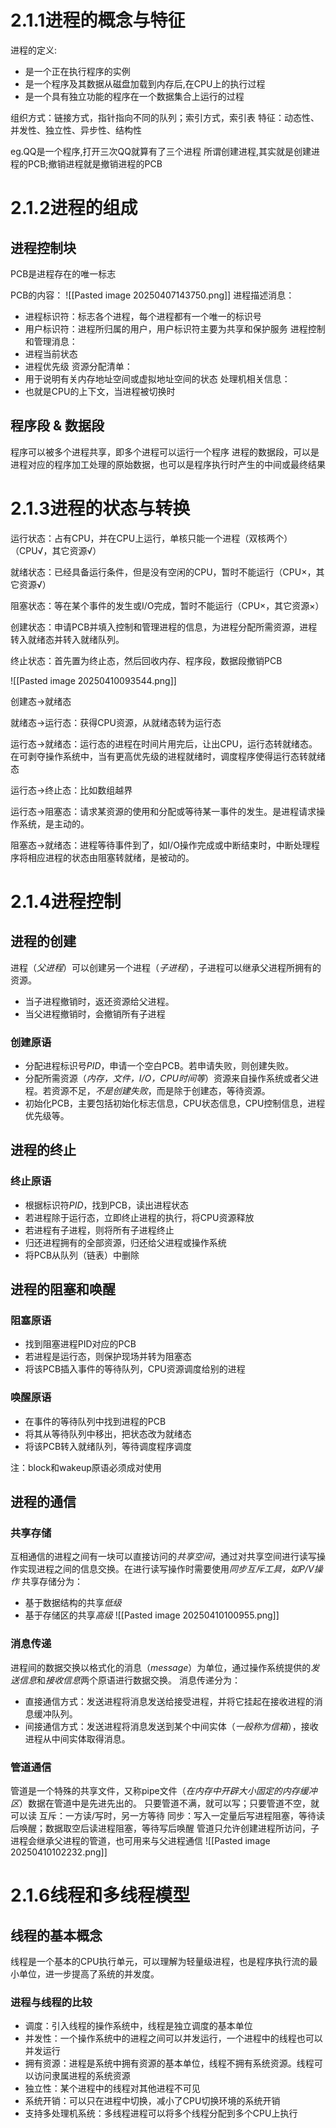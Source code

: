 # 2.1.1进程的概念与特征
进程的定义:
- 是一个正在执行程序的实例
- 是一个程序及其数据从磁盘加载到内存后,在CPU上的执行过程
- 是一个具有独立功能的程序在一个数据集合上运行的过程


组织方式：链接方式，指针指向不同的队列；索引方式，索引表
特征：动态性、并发性、独立性、异步性、结构性

eg.QQ是一个程序,打开三次QQ就算有了三个进程
所谓创建进程,其实就是创建进程的PCB;撤销进程就是撤销进程的PCB

# 2.1.2进程的组成
## 进程控制块
PCB是进程存在的唯一标志

PCB的内容：
![[Pasted image 20250407143750.png]]
进程描述消息：
- 进程标识符：标志各个进程，每个进程都有一个唯一的标识号
- 用户标识符：进程所归属的用户，用户标识符主要为共享和保护服务
进程控制和管理消息：
- 进程当前状态
- 进程优先级
资源分配清单：
- 用于说明有关内存地址空间或虚拟地址空间的状态
处理机相关信息：
- 也就是CPU的上下文，当进程被切换时
## 程序段 & 数据段
程序可以被多个进程共享，即多个进程可以运行一个程序
进程的数据段，可以是进程对应的程序加工处理的原始数据，也可以是程序执行时产生的中间或最终结果

# 2.1.3进程的状态与转换

运行状态：占有CPU，并在CPU上运行，单核只能一个进程（双核两个）（CPU√，其它资源√）

就绪状态：已经具备运行条件，但是没有空闲的CPU，暂时不能运行（CPU×，其它资源√）

阻塞状态：等在某个事件的发生或I/O完成，暂时不能运行（CPU×，其它资源×）

创建状态：申请PCB并填入控制和管理进程的信息，为进程分配所需资源，进程转入就绪态并转入就绪队列。

终止状态：首先置为终止态，然后回收内存、程序段，数据段撤销PCB

![[Pasted image 20250410093544.png]]

创建态->就绪态

就绪态->运行态：获得CPU资源，从就绪态转为运行态

运行态->就绪态：运行态的进程在时间片用完后，让出CPU，运行态转就绪态。在可剥夺操作系统中，当有更高优先级的进程就绪时，调度程序使得运行态转就绪态

运行态->终止态：比如数组越界

运行态->阻塞态：请求某资源的使用和分配或等待某一事件的发生。是进程请求操作系统，是主动的。

阻塞态->就绪态：进程等待事件到了，如I/O操作完成或中断结束时，中断处理程序将相应进程的状态由阻塞转就绪，是被动的。

# 2.1.4进程控制

## 进程的创建

进程（*父进程*）可以创建另一个进程（*子进程*），子进程可以继承父进程所拥有的资源。
- 当子进程撤销时，返还资源给父进程。
- 当父进程撤销时，会撤销所有子进程

### 创建原语
- 分配进程标识号*PID*，申请一个空白PCB。若申请失败，则创建失败。
- 分配所需资源（*内存，文件，I/O，CPU时间等*）资源来自操作系统或者父进程。若资源不足，*不是创建失败*，而是除于创建态，等待资源。
- 初始化PCB，主要包括初始化标志信息，CPU状态信息，CPU控制信息，进程优先级等。

## 进程的终止

### 终止原语
- 根据标识符*PID*，找到PCB，读出进程状态
- 若进程除于运行态，立即终止进程的执行，将CPU资源释放
- 若进程有子进程，则将所有子进程终止
- 归还进程拥有的全部资源，归还给父进程或操作系统
- 将PCB从队列（链表）中删除

## 进程的阻塞和唤醒

### 阻塞原语
- 找到阻塞进程PID对应的PCB
- 若进程是运行态，则保护现场并转为阻塞态
- 将该PCB插入事件的等待队列，CPU资源调度给别的进程
### 唤醒原语
- 在事件的等待队列中找到进程的PCB
- 将其从等待队列中移出，把状态改为就绪态
- 将该PCB转入就绪队列，等待调度程序调度

注：block和wakeup原语必须成对使用

## 进程的通信
### 共享存储
互相通信的进程之间有一块可以直接访问的*共享空间*，通过对共享空间进行读写操作实现进程之间的信息交换。在进行读写操作时需要使用*同步互斥工具，如P/V操作*
共享存储分为：
- 基于数据结构的共享*低级*
- 基于存储区的共享*高级*
![[Pasted image 20250410100955.png]]

### 消息传递
进程间的数据交换以格式化的消息（*message*）为单位，通过操作系统提供的*发送信息*和*接收信息*两个原语进行数据交换。
消息传递分为：
- 直接通信方式：发送进程将消息发送给接受进程，并将它挂起在接收进程的消息缓冲队列。
- 间接通信方式：发送进程将消息发送到某个中间实体（*一般称为信箱*），接收进程从中间实体取得消息。

### 管道通信
管道是一个特殊的共享文件，又称pipe文件（*在内存中开辟大小固定的内存缓冲区*）数据在管道中是先进先出的。
只要管道不满，就可以写；只要管道不空，就可以读
互斥：一方读/写时，另一方等待
同步：写入一定量后写进程阻塞，等待读后唤醒；数据取空后读进程阻塞，等待写后唤醒
管道只允许创建进程所访问，子进程会继承父进程的管道，也可用来与父进程通信
![[Pasted image 20250410102232.png]]

# 2.1.6线程和多线程模型
## 线程的基本概念
线程是一个基本的CPU执行单元，可以理解为轻量级进程，也是程序执行流的最小单位，进一步提高了系统的并发度。

### 进程与线程的比较
- 调度：引入线程的操作系统中，线程是独立调度的基本单位
- 并发性：一个操作系统中的进程之间可以并发运行，一个进程中的线程也可以并发运行
- 拥有资源：进程是系统中拥有资源的基本单位，线程不拥有系统资源。线程可以访问隶属进程的系统资源
- 独立性：某个进程中的线程对其他进程不可见
- 系统开销：可以只在进程中切换，减小了CPU切换环境的系统开销
- 支持多处理机系统：多线程进程可以将多个线程分配到多个CPU上执行